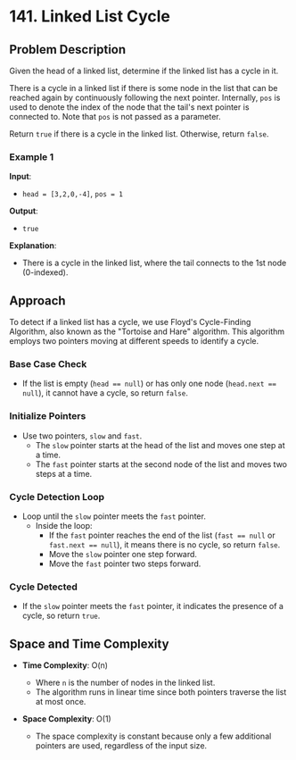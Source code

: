 # 141. Linked List Cycle

## Problem Description

Given the head of a linked list, determine if the linked list has a cycle in it.

There is a cycle in a linked list if there is some node in the list that can be reached again by continuously following the next pointer. Internally, `pos` is used to denote the index of the node that the tail's next pointer is connected to. Note that `pos` is not passed as a parameter.

Return `true` if there is a cycle in the linked list. Otherwise, return `false`.

### Example 1

**Input**:
- `head = [3,2,0,-4]`, `pos = 1`

**Output**:
- `true`

**Explanation**:
- There is a cycle in the linked list, where the tail connects to the 1st node (0-indexed).

## Approach

To detect if a linked list has a cycle, we use Floyd's Cycle-Finding Algorithm, also known as the "Tortoise and Hare" algorithm. This algorithm employs two pointers moving at different speeds to identify a cycle.

### Base Case Check

- If the list is empty (`head == null`) or has only one node (`head.next == null`), it cannot have a cycle, so return `false`.

### Initialize Pointers

- Use two pointers, `slow` and `fast`.
  - The `slow` pointer starts at the head of the list and moves one step at a time.
  - The `fast` pointer starts at the second node of the list and moves two steps at a time.

### Cycle Detection Loop

- Loop until the `slow` pointer meets the `fast` pointer.
  - Inside the loop:
    - If the `fast` pointer reaches the end of the list (`fast == null` or `fast.next == null`), it means there is no cycle, so return `false`.
    - Move the `slow` pointer one step forward.
    - Move the `fast` pointer two steps forward.

### Cycle Detected

- If the `slow` pointer meets the `fast` pointer, it indicates the presence of a cycle, so return `true`.

## Space and Time Complexity

- **Time Complexity**: O(n)
  - Where `n` is the number of nodes in the linked list.
  - The algorithm runs in linear time since both pointers traverse the list at most once.

- **Space Complexity**: O(1)
  - The space complexity is constant because only a few additional pointers are used, regardless of the input size.
